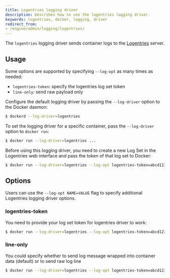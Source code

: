 ```yaml
---
title: Logentries logging driver
description: Describes how to use the logentries logging driver.
keywords: logentries, docker, logging, driver
redirect_from:
- /engine/admin/logging/logentries/
---
```


The `logentries` logging driver sends container logs to the
[Logentries](https://logentries.com/) server.

## Usage

Some options are supported by specifying `--log-opt` as many times as needed:

 - `logentries-token`: specify the logentries log set token
 - `line-only`: send raw payload only

Configure the default logging driver by passing the
`--log-driver` option to the Docker daemon:

```bash
$ dockerd --log-driver=logentries
```

To set the logging driver for a specific container, pass the
`--log-driver` option to `docker run`:

```bash
$ docker run --log-driver=logentries ...
```

Before using this logging driver, you need to create a new Log Set in the
Logentries web interface and pass the token of that log set to Docker:

```bash
$ docker run --log-driver=logentries --log-opt logentries-token=abcd1234-12ab-34cd-5678-0123456789ab
```

## Options

Users can use the `--log-opt NAME=VALUE` flag to specify additional Logentries logging driver options.

### logentries-token

You need to provide your log set token for logentries driver to work:

```bash
$ docker run --log-driver=logentries --log-opt logentries-token=abcd1234-12ab-34cd-5678-0123456789ab
```

### line-only

You could specify whether to send log message wrapped into container data (default) or to send raw log line

```bash
$ docker run --log-driver=logentries --log-opt logentries-token=abcd1234-12ab-34cd-5678-0123456789ab --log-opt line-only=true
```

